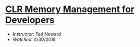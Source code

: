 # [CLR Memory Management for Developers](https://www.lynda.com/Windows-tutorials/CLR-Memory-Management-Developers/614301-2.html)

+ _Instructor_: Ted Neward
+ _Watched_: 4/30/2018
